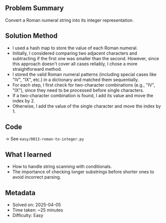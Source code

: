 ## Problem Summary
Convert a Roman numeral string into its integer representation.

## Solution Method
- I used a hash map to store the value of each Roman numeral.
- Initially, I considered comparing two adjacent characters and subtracting if the first one was smaller than the second. However, since this approach doesn't cover all cases reliably, I chose a more straightforward method.
- I stored the valid Roman numeral patterns (including special cases like "IV", "IX", etc.) in a dictionary and matched them sequentially.
- For each step, I first check for two-character combinations (e.g., "IV", "IX"), since they need to be processed before single characters.
- If a two-character combination is found, I add its value and move the index by 2.
- Otherwise, I add the value of the single character and move the index by 1.

## Code
→ See `easy/0013-roman-to-integer.py`

## What I learned
- How to handle string scanning with conditionals.
- The importance of checking longer substrings before shorter ones to avoid incorrect parsing.

## Metadata
- Solved on: 2025-04-05
- Time taken: ~25 minutes
- Difficulty: Easy
